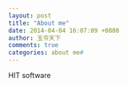 ```yaml
---
layout: post
title: "About me"
date: 2014-04-04 16:07:09 +0800
author: 玉令天下
comments: true
categories: about me#
---
```

HIT software
